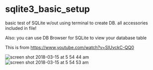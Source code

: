 # sqlite3_basic_setup
basic test of SQLite w/out using terminal to create DB. all accessories included in file!

Also: you can use DB Browser for SQLite to view your database table

This is from https://www.youtube.com/watch?v=SlUvckC-QQ0 

![screen shot 2018-03-15 at 5 54 44 am](https://user-images.githubusercontent.com/22375594/37459219-6a313dd2-2815-11e8-91d7-c442c84112db.png)
![screen shot 2018-03-15 at 5 54 53 am](https://user-images.githubusercontent.com/22375594/37459220-6a3dd24a-2815-11e8-9224-00124a602f7c.png)


